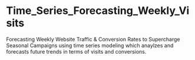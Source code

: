 # Time_Series_Forecasting_Weekly_Visits
Forecasting Weekly Website Traffic &amp; Conversion Rates to Supercharge Seasonal Campaigns using time series modeling which anaylzes and forecasts future trends in terms of visits and conversions.
